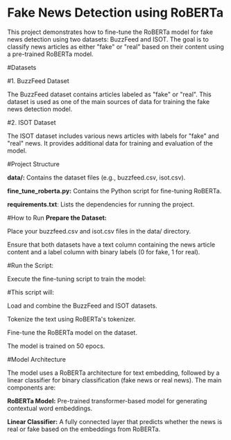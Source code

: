  # Fake News Detection using RoBERTa

This project demonstrates how to fine-tune the RoBERTa model for fake news detection using two datasets: BuzzFeed and ISOT. The goal is to classify news articles as either "fake" or "real" based on their content using a pre-trained RoBERTa model.

#Datasets

#1. BuzzFeed Dataset

The BuzzFeed dataset contains articles labeled as "fake" or "real".
This dataset is used as one of the main sources of data for training the fake news detection model.

#2. ISOT Dataset

The ISOT dataset includes various news articles with labels for "fake" and "real" news.
It provides additional data for training and evaluation of the model.

#Project Structure

**data/:** Contains the dataset files (e.g., buzzfeed.csv, isot.csv).

**fine_tune_roberta.py:** Contains the Python script for fine-tuning RoBERTa.

**requirements.txt**: Lists the dependencies for running the project.

#How to Run
**Prepare the Dataset:**

Place your buzzfeed.csv and isot.csv files in the data/ directory.

Ensure that both datasets have a text column containing the news article content and a label column with binary labels (0 for fake, 1 for real).

#Run the Script:

Execute the fine-tuning script to train the model:


#This script will:

Load and combine the BuzzFeed and ISOT datasets.

Tokenize the text using RoBERTa's tokenizer.

Fine-tune the RoBERTa model on the dataset.

The model is trained on 50 epocs.

#Model Architecture

The model uses a RoBERTa architecture for text embedding, followed by a linear classifier for binary classification (fake news or real news). The main components are:

**RoBERTa Model:** Pre-trained transformer-based model for generating contextual word embeddings.

**Linear Classifier:** A fully connected layer that predicts whether the news is real or fake based on the embeddings from RoBERTa.


